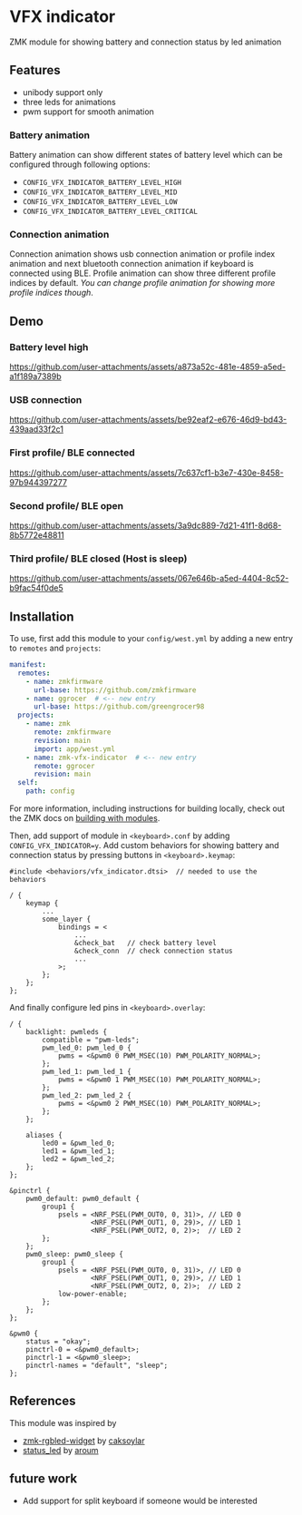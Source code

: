 # VFX indicator

ZMK module for showing battery and connection status by led animation

## Features
* unibody support only
* three leds for animations
* pwm support for smooth animation

### Battery animation
Battery animation can show different states of battery level which can be configured through following options:
* `CONFIG_VFX_INDICATOR_BATTERY_LEVEL_HIGH`
* `CONFIG_VFX_INDICATOR_BATTERY_LEVEL_MID`
* `CONFIG_VFX_INDICATOR_BATTERY_LEVEL_LOW`
* `CONFIG_VFX_INDICATOR_BATTERY_LEVEL_CRITICAL`

### Connection animation
Connection animation shows usb connection animation or profile index animation and next bluetooth connection animation if keyboard is connected using BLE.
Profile animation can show three different profile indices by default. *You can change profile animation for showing more profile indices though*.

## Demo
### Battery level high
https://github.com/user-attachments/assets/a873a52c-481e-4859-a5ed-a1f189a7389b

### USB connection
https://github.com/user-attachments/assets/be92eaf2-e676-46d9-bd43-439aad33f2c1

### First profile/ BLE connected
https://github.com/user-attachments/assets/7c637cf1-b3e7-430e-8458-97b944397277

### Second profile/ BLE open
https://github.com/user-attachments/assets/3a9dc889-7d21-41f1-8d68-8b5772e48811

### Third profile/ BLE closed (Host is sleep)
https://github.com/user-attachments/assets/067e646b-a5ed-4404-8c52-b9fac54f0de5

## Installation
To use, first add this module to your `config/west.yml` by adding a new entry to `remotes` and `projects`:

```yaml west.yml
manifest:
  remotes:
    - name: zmkfirmware
      url-base: https://github.com/zmkfirmware
    - name: ggrocer  # <-- new entry
      url-base: https://github.com/greengrocer98
  projects:
    - name: zmk
      remote: zmkfirmware
      revision: main
      import: app/west.yml
    - name: zmk-vfx-indicator  # <-- new entry
      remote: ggrocer
      revision: main
  self:
    path: config
```

For more information, including instructions for building locally, check out the ZMK docs on [building with modules](https://zmk.dev/docs/features/modules#building-with-modules).

Then, add support of module in `<keyboard>.conf` by adding `CONFIG_VFX_INDICATOR=y`.
Add custom behaviors for showing battery and connection status by pressing buttons in `<keyboard>.keymap`:

```dts
#include <behaviors/vfx_indicator.dtsi>  // needed to use the behaviors

/ {
    keymap {
        ...
        some_layer {
            bindings = <
                ...
                &check_bat   // check battery level
                &check_conn  // check connection status
                ...
            >;
        };
    };
};
```

And finally configure led pins in `<keyboard>.overlay`:

```overlay
/ {
    backlight: pwmleds {
        compatible = "pwm-leds";
        pwm_led_0: pwm_led_0 {
            pwms = <&pwm0 0 PWM_MSEC(10) PWM_POLARITY_NORMAL>;
        };
        pwm_led_1: pwm_led_1 {
            pwms = <&pwm0 1 PWM_MSEC(10) PWM_POLARITY_NORMAL>;
        };
        pwm_led_2: pwm_led_2 {
            pwms = <&pwm0 2 PWM_MSEC(10) PWM_POLARITY_NORMAL>;
        };
    };

    aliases {
        led0 = &pwm_led_0;
        led1 = &pwm_led_1;
        led2 = &pwm_led_2;
    };
};

&pinctrl {
    pwm0_default: pwm0_default {
        group1 {
            psels = <NRF_PSEL(PWM_OUT0, 0, 31)>, // LED 0
                    <NRF_PSEL(PWM_OUT1, 0, 29)>, // LED 1
                    <NRF_PSEL(PWM_OUT2, 0, 2)>;  // LED 2
        };
    };
    pwm0_sleep: pwm0_sleep {
        group1 {
            psels = <NRF_PSEL(PWM_OUT0, 0, 31)>, // LED 0
                    <NRF_PSEL(PWM_OUT1, 0, 29)>, // LED 1
                    <NRF_PSEL(PWM_OUT2, 0, 2)>;  // LED 2
            low-power-enable;
        };
    };
};

&pwm0 {
    status = "okay";
    pinctrl-0 = <&pwm0_default>;
    pinctrl-1 = <&pwm0_sleep>;
    pinctrl-names = "default", "sleep";
};
```

## References
This module was inspired by
* [zmk-rgbled-widget](https://github.com/caksoylar/zmk-rgbled-widget/) by [caksoylar](https://github.com/caksoylar)
* [status_led](https://github.com/aroum/zmk-kabarga/blob/kabarga/config/boards/shields/kabarga/status_led.c) by [aroum](https://github.com/aroum)

## future work
* Add support for split keyboard if someone would be interested
